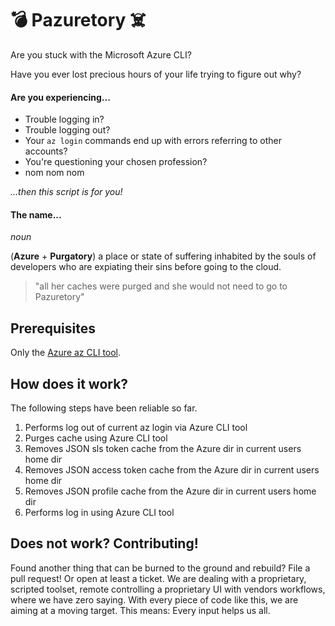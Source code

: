 # 💣 Pazuretory ☠️
Are you stuck with the Microsoft Azure CLI? 

Have you ever lost precious hours of your life trying to figure out why?

#### Are you experiencing...

- Trouble logging in?
- Trouble logging out?
- Your `az login` commands end up with errors referring to other accounts?
- You're questioning your chosen profession?
- nom nom nom 

*…then this script is for you!*

#### The name...

_noun_

(**Azure** + **Purgatory**) a place or state of suffering inhabited by the souls of developers who are expiating their sins before going to the cloud.

>  "all her caches were purged and she would not need to go to Pazuretory"
## Prerequisites

Only the [Azure az CLI tool](https://docs.microsoft.com/en-us/cli/azure/reference-index?view=azure-cli-latest).

## How does it work?

The following steps have been reliable so far.

1. Performs log out of current az login via Azure CLI tool
1. Purges cache using Azure CLI tool
1. Removes JSON sls token cache from the Azure dir in current users home dir
1. Removes JSON access token cache from the Azure dir in current users home dir
1. Removes JSON profile cache from the Azure dir in current users home dir
1. Performs log in using Azure CLI tool

## Does not work? Contributing!

Found another thing that can be burned to the ground and rebuild? File a pull request! 
Or open at least a ticket. We are dealing with a proprietary, scripted toolset, remote 
controlling a proprietary UI with vendors workflows, where we have zero saying. With 
every piece of code like this, we are aiming at a moving target. This means: Every input 
helps us all.
